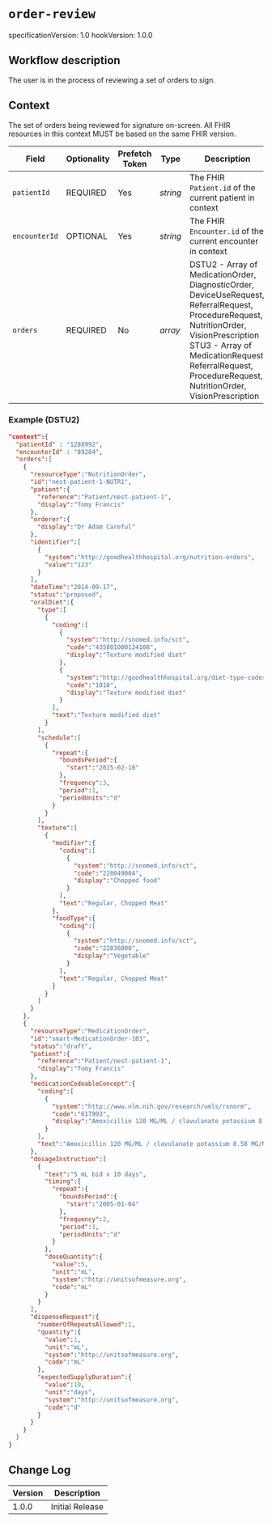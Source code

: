 # `order-review`

specificationVersion: 1.0
hookVersion: 1.0.0

## Workflow description

The user is in the process of reviewing a set of orders to sign.

## Context

The set of orders being reviewed for signature on-screen. All FHIR resources in this context MUST be based on the same FHIR version.

Field | Optionality | Prefetch Token | Type | Description
----- | -------- | ---- | ---- | ----
`patientId` | REQUIRED | Yes | *string* | The FHIR `Patient.id` of the current patient in context
`encounterId` | OPTIONAL | Yes | *string* | The FHIR `Encounter.id` of the current encounter in context
`orders` | REQUIRED | No | *array* | DSTU2 - Array of MedicationOrder, DiagnosticOrder, DeviceUseRequest, ReferralRequest, ProcedureRequest, NutritionOrder, VisionPrescription <br/> STU3 - Array of MedicationRequest, ReferralRequest, ProcedureRequest, NutritionOrder, VisionPrescription

### Example (DSTU2)

```json
"context":{
  "patientId" : "1288992",
  "encounterId" : "89284",
  "orders":[  
    {  
      "resourceType":"NutritionOrder",
      "id":"nest-patient-1-NUTR1",
      "patient":{  
        "reference":"Patient/nest-patient-1",
        "display":"Tomy Francis"
      },
      "orderer":{  
        "display":"Dr Adam Careful"
      },
      "identifier":[  
        {  
          "system":"http://goodhealthhospital.org/nutrition-orders",
          "value":"123"
        }
      ],
      "dateTime":"2014-09-17",
      "status":"proposed",
      "oralDiet":{  
        "type":[  
          {  
            "coding":[  
              {  
                "system":"http://snomed.info/sct",
                "code":"435801000124108",
                "display":"Texture modified diet"
              },
              {  
                "system":"http://goodhealthhospital.org/diet-type-codes",
                "code":"1010",
                "display":"Texture modified diet"
              }
            ],
            "text":"Texture modified diet"
          }
        ],
        "schedule":[  
          {  
            "repeat":{  
              "boundsPeriod":{  
                "start":"2015-02-10"
              },
              "frequency":3,
              "period":1,
              "periodUnits":"d"
            }
          }
        ],
        "texture":[  
          {  
            "modifier":{  
              "coding":[  
                {  
                  "system":"http://snomed.info/sct",
                  "code":"228049004",
                  "display":"Chopped food"
                }
              ],
              "text":"Regular, Chopped Meat"
            },
            "foodType":{  
              "coding":[  
                {  
                  "system":"http://snomed.info/sct",
                  "code":"22836000",
                  "display":"Vegetable"
                }
              ],
              "text":"Regular, Chopped Meat"
            }
          }
        ]
      }
    },
    {  
      "resourceType":"MedicationOrder",
      "id":"smart-MedicationOrder-103",
      "status":"draft",
      "patient":{  
        "reference":"Patient/nest-patient-1",
        "display":"Tomy Francis"
      },
      "medicationCodeableConcept":{  
        "coding":[  
          {  
            "system":"http://www.nlm.nih.gov/research/umls/rxnorm",
            "code":"617993",
            "display":"Amoxicillin 120 MG/ML / clavulanate potassium 8.58 MG/ML Oral Suspension"
          }
        ],
        "text":"Amoxicillin 120 MG/ML / clavulanate potassium 8.58 MG/ML Oral Suspension"
      },
      "dosageInstruction":[  
        {  
          "text":"5 mL bid x 10 days",
          "timing":{  
            "repeat":{  
              "boundsPeriod":{  
                "start":"2005-01-04"
              },
              "frequency":2,
              "period":1,
              "periodUnits":"d"
            }
          },
          "doseQuantity":{  
            "value":5,
            "unit":"mL",
            "system":"http://unitsofmeasure.org",
            "code":"mL"
          }
        }
      ],
      "dispenseRequest":{  
        "numberOfRepeatsAllowed":1,
        "quantity":{  
          "value":1,
          "unit":"mL",
          "system":"http://unitsofmeasure.org",
          "code":"mL"
        },
        "expectedSupplyDuration":{  
          "value":10,
          "unit":"days",
          "system":"http://unitsofmeasure.org",
          "code":"d"
        }
      }
    }
  ]
}
```

## Change Log

Version | Description
---- | ----
1.0.0 | Initial Release

